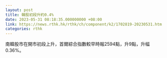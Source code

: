 ```yaml
---
layout: post
title: 韓股初段升約0.4%
date: 2023-05-31 08:18:35.000000000 +08:00
link: https://news.rthk.hk/rthk/ch/component/k2/1702819-20230531.htm
categories: rthk
---
```


南韓股市在開市初段上升，首爾綜合指數較早時報2594點，升9點，升幅0.36%。
